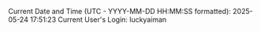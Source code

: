 Current Date and Time (UTC - YYYY-MM-DD HH:MM:SS formatted): 2025-05-24 17:51:23
Current User's Login: luckyaiman
